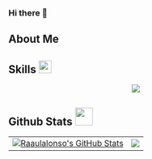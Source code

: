 ### Hi there 👋

## About Me


## Skills <img src="https://media2.giphy.com/media/QssGEmpkyEOhBCb7e1/giphy.gif?cid=ecf05e47a0n3gi1bfqntqmob8g9aid1oyj2wr3ds3mg700bl&rid=giphy.gif" width ="25">
<p align="center">
  <a href="https://skillicons.dev">
    <img src="https://skillicons.dev/icons?i=java,idea,eclipse,python,pycharm,js,html,css,azure,vscode,sublime,powershell,bash,docker,git,github,windows,linux,ubuntu,arch&perline=8"" />
  </a>
</p>

## Github Stats  <img src="https://media.giphy.com/media/iY8CRBdQXODJSCERIr/giphy.gif" width="35">
<table>
  <tr>
    <td><a href="https://github.com/Cosmichomeless/CosmicHomeless">
  <img align="center" src="https://github-readme-stats.vercel.app/api?username=Cosmichomeless&show_icons=true&line_height=33,5&count_private=true&title_color=ffffff&text_color=c9cacc&icon_color=2bbc8a&bg_color=1d1f21" alt="Raaulalonso's GitHub Stats" /></td>
    <td><a href="https://github.com/Cosmichomeless/CosmicHomeless">
  <img align="center" src="https://github-readme-stats.vercel.app/api/top-langs/?username=Cosmichomeless&card_width=468&tex&title_color=ffffff&text_color=c9cacc&icon_color=2bbc8a&bg_color=1d1f21&langs_count=5" /></td>
  </tr>
    
  
</table>
